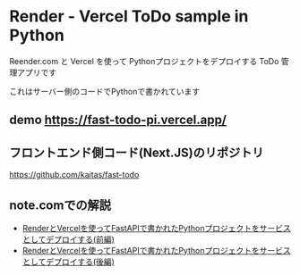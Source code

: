 # Render - Vercel ToDo sample in Python
Reender.com と Vercel を使って Pythonプロジェクトをデプロイする ToDo 管理アプリです

これはサーバー側のコードでPythonで書かれています

## demo https://fast-todo-pi.vercel.app/

## フロントエンド側コード(Next.JS)のリポジトリ

https://github.com/kaitas/fast-todo

## note.comでの解説

- [RenderとVercelを使ってFastAPIで書かれたPythonプロジェクトをサービスとしてデプロイする(前編)](https://note.com/o_ob/n/n332fcb71cb7d)
- [RenderとVercelを使ってFastAPIで書かれたPythonプロジェクトをサービスとしてデプロイする(後編)](https://note.com/o_ob/n/n97d37d0556f0)

